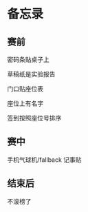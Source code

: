 # 备忘录

## 赛前

密码条贴桌子上

草稿纸是实验报告

门口贴座位表

座位上有名字

签到按照座位号排序

## 赛中

手机气球机/fallback 记事贴

## 结束后

不滚榜了

